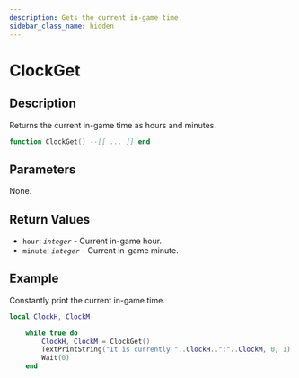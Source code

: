 ```yaml
---
description: Gets the current in-game time.
sidebar_class_name: hidden
---
```


# ClockGet

## Description

Returns the current in-game time as hours and minutes.

```lua
function ClockGet() --[[ ... ]] end
```

## Parameters

None.

## Return Values

- `hour`: _`integer`_ - Current in-game hour.
- `minute`: _`integer`_ - Current in-game minute.

## Example

Constantly print the current in-game time.

```lua
local ClockH, ClockM

	while true do
		ClockH, ClockM = ClockGet()
		TextPrintString("It is currently "..ClockH..":"..ClockM, 0, 1)
		Wait(0)
	end
```

